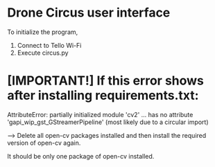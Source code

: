 # Drone Circus user interface


To initialize the program, 
1. Connect to Tello Wi-Fi
2. Execute circus.py


# [IMPORTANT!] If this error shows after installing requirements.txt:

AttributeError: partially initialized module 'cv2' ...
has no attribute 'gapi_wip_gst_GStreamerPipeline' (most likely due to a circular import)

--> Delete all open-cv packages installed and then install the required version of open-cv again.

It should be only one package of open-cv installed.

